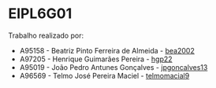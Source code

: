 <h1>EIPL6G01</h1>
<p>Trabalho realizado por:</p>

<ul>
	<li>A95158 - Beatriz Pinto Ferreira de Almeida - <a href="https://github.com/bea2002">bea2002</a></li>
	<li>A97205 - Henrique Guimarães Pereira - <a href="https://github.com/hgp22">hgp22</a></li>
    <li>A95019 - João Pedro Antunes Gonçalves - <a href ="https://github.com/jpgoncalves13">jpgoncalves13</a></li>
    <li>A96569 - Telmo José Pereira Maciel -  <a href="https://github.com/telmomaciel9">telmomacial9</a></li>
</ul>
